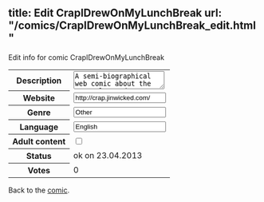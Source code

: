 title: Edit CrapIDrewOnMyLunchBreak
url: "/comics/CrapIDrewOnMyLunchBreak_edit.html"
---
Edit info for comic CrapIDrewOnMyLunchBreak

<form name="comic" action="http://gaepostmail.appengine.com/comic" name="post">
<table class="comicinfo">
<tr>
<th>Description</th><td><textarea name="description">A semi-biographical web comic about the struggles and occasional humour of daily life, pets, friends, and more. Currently completing the missing archive comics with your help.</textarea></td>
</tr>
<tr>
<th>Website</th><td><input type="text" name="url" value="http://crap.jinwicked.com/"/></td>
</tr>
<tr>
<th>Genre</th><td><input type="text" name="genre" value="Other"/></td>
</tr>
<tr>
<th>Language</th><td><input type="text" name="language" value="English"/></td>
</tr>
<tr>
<th>Adult content</th><td><input type="checkbox" name="adult" value="adult" /></td>
</tr>
<tr>
<th>Status</th><td>ok on 23.04.2013</td>
</tr>
<tr>
<th>Votes</th><td>0</div></td>
</tr>
</table>
</form>

Back to the [comic](/comics/CrapIDrewOnMyLunchBreak.html).
